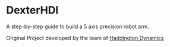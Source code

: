 # DexterHDI
A step-by-step guide to build a 5 axis precision robot arm.

Original Project developed by the team of [Haddington Dynamics](https://github.com/HaddingtonDynamics/Dexter?tab=readme-ov-file)